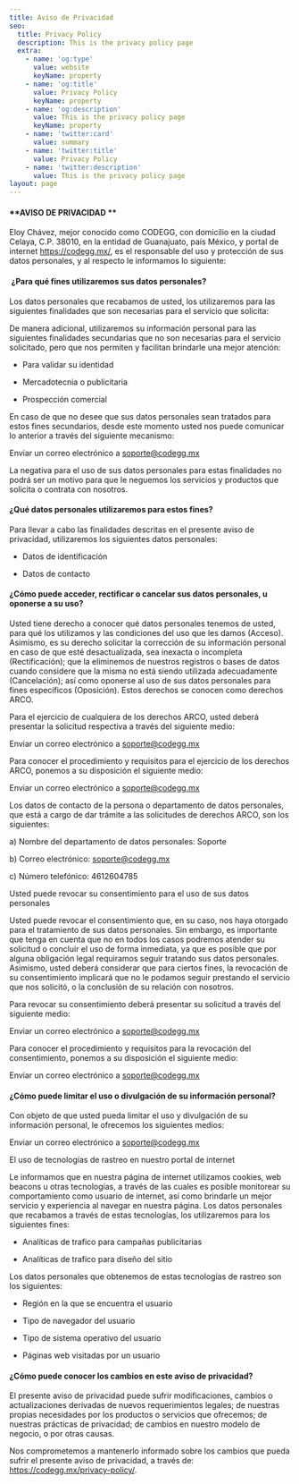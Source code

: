 ```yaml
---
title: Aviso de Privacidad
seo:
  title: Privacy Policy
  description: This is the privacy policy page
  extra:
    - name: 'og:type'
      value: website
      keyName: property
    - name: 'og:title'
      value: Privacy Policy
      keyName: property
    - name: 'og:description'
      value: This is the privacy policy page
      keyName: property
    - name: 'twitter:card'
      value: summary
    - name: 'twitter:title'
      value: Privacy Policy
    - name: 'twitter:description'
      value: This is the privacy policy page
layout: page
---
```

#### **AVISO DE PRIVACIDAD **

Eloy Chávez, mejor conocido como CODEGG, con domicilio en la ciudad Celaya, C.P. 38010, en la entidad de Guanajuato, país México, y portal de internet https://codegg.mx/, es el responsable del uso y protección de sus datos personales, y al respecto le informamos lo siguiente:

####  **¿Para qué fines utilizaremos sus datos personales?**

Los datos personales que recabamos de usted, los utilizaremos para las siguientes finalidades que son necesarias para el servicio que solicita:

De manera adicional, utilizaremos su información personal para las siguientes finalidades secundarias que no son necesarias para el servicio solicitado, pero que nos permiten y facilitan brindarle una mejor atención:

*   Para validar su identidad

*   Mercadotecnia o publicitaria

*   Prospección comercial

En caso de que no desee que sus datos personales sean tratados para estos fines secundarios, desde este momento usted nos puede comunicar lo anterior a través del siguiente mecanismo:

Enviar un correo electrónico a soporte@codegg.mx

La negativa para el uso de sus datos personales para estas finalidades no podrá ser un motivo para que le neguemos los servicios y productos que solicita o contrata con nosotros.

#### **¿Qué datos personales utilizaremos para estos fines?**

Para llevar a cabo las finalidades descritas en el presente aviso de privacidad, utilizaremos los siguientes datos personales:

*   Datos de identificación

*   Datos de contacto

#### **¿Cómo puede acceder, rectificar o cancelar sus datos personales, u oponerse a su uso?**

Usted tiene derecho a conocer qué datos personales tenemos de usted, para qué los utilizamos y las condiciones del uso que les damos (Acceso). Asimismo, es su derecho solicitar la corrección de su información personal en caso de que esté desactualizada, sea inexacta o incompleta (Rectificación); que la eliminemos de nuestros registros o bases de datos cuando considere que la misma no está siendo utilizada adecuadamente (Cancelación); así como oponerse al uso de sus datos personales para fines específicos (Oposición). Estos derechos se conocen como derechos ARCO.

Para el ejercicio de cualquiera de los derechos ARCO, usted deberá presentar la solicitud respectiva a través del siguiente medio:

Enviar un correo electrónico a soporte@codegg.mx

Para conocer el procedimiento y requisitos para el ejercicio de los derechos ARCO, ponemos a su disposición el siguiente medio:

Enviar un correo electrónico a soporte@codegg.mx

Los datos de contacto de la persona o departamento de datos personales, que está a cargo de dar trámite a las solicitudes de derechos ARCO, son los siguientes:

a) Nombre del departamento de datos personales: Soporte

b) Correo electrónico: soporte@codegg.mx

c) Número telefónico: 4612604785

Usted puede revocar su consentimiento para el uso de sus datos personales

Usted puede revocar el consentimiento que, en su caso, nos haya otorgado para el tratamiento de sus datos personales. Sin embargo, es importante que tenga en cuenta que no en todos los casos podremos atender su solicitud o concluir el uso de forma inmediata, ya que es posible que por alguna obligación legal requiramos seguir tratando sus datos personales. Asimismo, usted deberá considerar que para ciertos fines, la revocación de su consentimiento implicará que no le podamos seguir prestando el servicio que nos solicitó, o la conclusión de su relación con nosotros.

Para revocar su consentimiento deberá presentar su solicitud a través del siguiente medio:

Enviar un correo electrónico a soporte@codegg.mx

Para conocer el procedimiento y requisitos para la revocación del consentimiento, ponemos a su disposición el siguiente medio:

Enviar un correo electrónico a soporte@codegg.mx

#### **¿Cómo puede limitar el uso o divulgación de su información personal?**

Con objeto de que usted pueda limitar el uso y divulgación de su información personal, le ofrecemos los siguientes medios:

Enviar un correo electrónico a soporte@codegg.mx

El uso de tecnologías de rastreo en nuestro portal de internet

Le informamos que en nuestra página de internet utilizamos cookies, web beacons u otras tecnologías, a través de las cuales es posible monitorear su comportamiento como usuario de internet, así como brindarle un mejor servicio y experiencia al navegar en nuestra página. Los datos personales que recabamos a través de estas tecnologías, los utilizaremos para los siguientes fines:

*   Analíticas de trafico para campañas publicitarias

*   Analíticas de trafico para diseño del sitio

Los datos personales que obtenemos de estas tecnologías de rastreo son los siguientes:

*   Región en la que se encuentra el usuario

*   Tipo de navegador del usuario

*   Tipo de sistema operativo del usuario

*   Páginas web visitadas por un usuario

#### **¿Cómo puede conocer los cambios en este aviso de privacidad?**

El presente aviso de privacidad puede sufrir modificaciones, cambios o actualizaciones derivadas de nuevos requerimientos legales; de nuestras propias necesidades por los productos o servicios que ofrecemos; de nuestras prácticas de privacidad; de cambios en nuestro modelo de negocio, o por otras causas.

Nos comprometemos a mantenerlo informado sobre los cambios que pueda sufrir el presente aviso de privacidad, a través de: <https://codegg.mx/privacy-policy/>.
